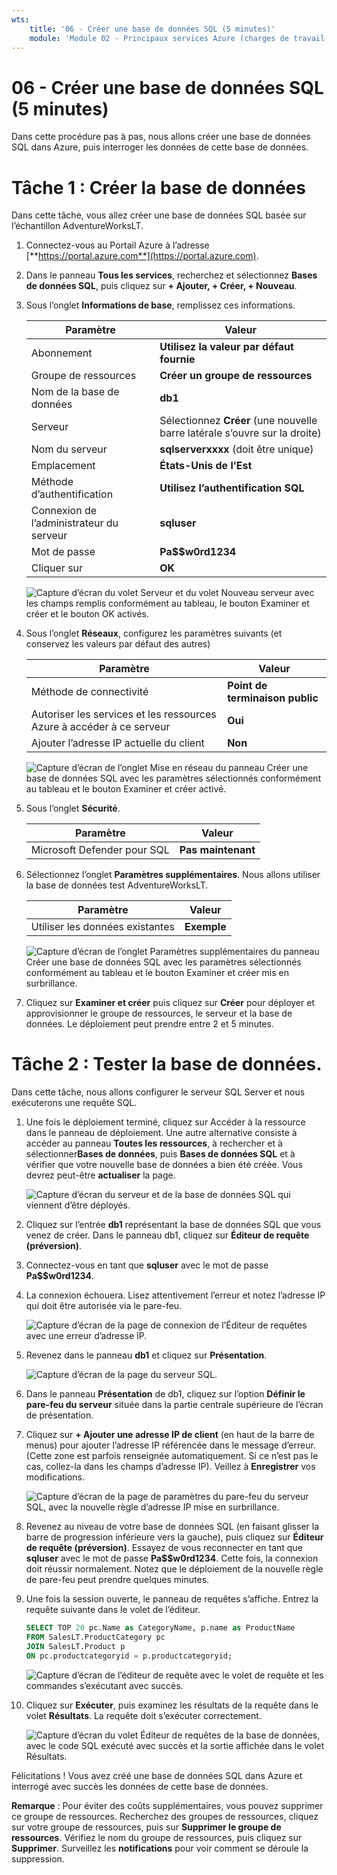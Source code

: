 ```yaml
---
wts:
    title: '06 - Créer une base de données SQL (5 minutes)'
    module: 'Module 02 - Principaux services Azure (charges de travail)'
---
```


# 06 - Créer une base de données SQL (5 minutes)

Dans cette procédure pas à pas, nous allons créer une base de données SQL dans Azure, puis interroger les données de cette base de données.

# Tâche 1 : Créer la base de données 

Dans cette tâche, vous allez créer une base de données SQL basée sur l’échantillon AdventureWorksLT. 

1. Connectez-vous au Portail Azure à l’adresse [**https://portal.azure.com**](https://portal.azure.com).

2. Dans le panneau **Tous les services**, recherchez et sélectionnez **Bases de données SQL**, puis cliquez sur **+ Ajouter, + Créer, + Nouveau**. 

3. Sous l’onglet **Informations de base**, remplissez ces informations.  

    | Paramètre | Valeur | 
    | --- | --- |
    | Abonnement | **Utilisez la valeur par défaut fournie** |
    | Groupe de ressources | **Créer un groupe de ressources** |
    | Nom de la base de données| **db1** | 
    | Serveur | Sélectionnez **Créer** (une nouvelle barre latérale s’ouvre sur la droite)|
    | Nom du serveur | **sqlserverxxxx** (doit être unique) | 
    | Emplacement | **États-Unis de l’Est** |
    | Méthode d’authentification | **Utilisez l’authentification SQL** |
    | Connexion de l’administrateur du serveur | **sqluser** |
    | Mot de passe | **Pa$$w0rd1234** |
    | Cliquer sur  | **OK** |

   ![Capture d’écran du volet Serveur et du volet Nouveau serveur avec les champs remplis conformément au tableau, le bouton Examiner et créer et le bouton OK activés.](../images/0501.png)

4. Sous l’onglet **Réseaux**, configurez les paramètres suivants (et conservez les valeurs par défaut des autres) 

    | Paramètre | Valeur | 
    | --- | --- |
    | Méthode de connectivité | **Point de terminaison public** |    
    | Autoriser les services et les ressources Azure à accéder à ce serveur | **Oui** |
    | Ajouter l’adresse IP actuelle du client | **Non** |
    
   ![Capture d’écran de l’onglet Mise en réseau du panneau Créer une base de données SQL avec les paramètres sélectionnés conformément au tableau et le bouton Examiner et créer activé.](../images/0501b.png)

5. Sous l’onglet **Sécurité**. 

    | Paramètre | Valeur | 
    | --- | --- |
    | Microsoft Defender pour SQL| **Pas maintenant** |
    
6. Sélectionnez l’onglet **Paramètres supplémentaires**. Nous allons utiliser la base de données test AdventureWorksLT.

    | Paramètre | Valeur | 
    | --- | --- |
    | Utiliser les données existantes | **Exemple** |

    ![Capture d’écran de l’onglet Paramètres supplémentaires du panneau Créer une base de données SQL avec les paramètres sélectionnés conformément au tableau et le bouton Examiner et créer mis en surbrillance.](../images/0501c.png)

7. Cliquez sur **Examiner et créer** puis cliquez sur **Créer** pour déployer et approvisionner le groupe de ressources, le serveur et la base de données. Le déploiement peut prendre entre 2 et 5 minutes.


# Tâche 2 : Tester la base de données.

Dans cette tâche, nous allons configurer le serveur SQL Server et nous exécuterons une requête SQL. 

1. Une fois le déploiement terminé, cliquez sur Accéder à la ressource dans le panneau de déploiement. Une autre alternative consiste à accéder au panneau **Toutes les ressources**, à rechercher et à sélectionner**Bases de données**, puis **Bases de données SQL** et à vérifier que votre nouvelle base de données a bien été créée. Vous devrez peut-être **actualiser** la page.

    ![Capture d’écran du serveur et de la base de données SQL qui viennent d’être déployés.](../images/0502.png)

2. Cliquez sur l’entrée **db1** représentant la base de données SQL que vous venez de créer. Dans le panneau db1, cliquez sur **Éditeur de requête (préversion)**.

3. Connectez-vous en tant que **sqluser** avec le mot de passe **Pa$$w0rd1234**.

4. La connexion échouera. Lisez attentivement l’erreur et notez l’adresse IP qui doit être autorisée via le pare-feu. 

    ![Capture d’écran de la page de connexion de l’Éditeur de requêtes avec une erreur d’adresse IP.](../images/0503.png)

5. Revenez dans le panneau **db1** et cliquez sur **Présentation**. 

    ![Capture d’écran de la page du serveur SQL.](../images/0504.png)

6. Dans le panneau **Présentation** de db1, cliquez sur l’option **Définir le pare-feu du serveur** située dans la partie centrale supérieure de l’écran de présentation.

7. Cliquez sur **+ Ajouter une adresse IP de client** (en haut de la barre de menus) pour ajouter l’adresse IP référencée dans le message d’erreur. (Cette zone est parfois renseignée automatiquement. Si ce n’est pas le cas, collez-la dans les champs d’adresse IP). Veillez à **Enregistrer** vos modifications. 

    ![Capture d’écran de la page de paramètres du pare-feu du serveur SQL, avec la nouvelle règle d’adresse IP mise en surbrillance.](../images/0506.png)

8. Revenez au niveau de votre base de données SQL (en faisant glisser la barre de progression inférieure vers la gauche), puis cliquez sur **Éditeur de requête (préversion)**. Essayez de vous reconnecter en tant que **sqluser** avec le mot de passe **Pa$$w0rd1234**. Cette fois, la connexion doit réussir normalement. Notez que le déploiement de la nouvelle règle de pare-feu peut prendre quelques minutes. 

9. Une fois la session ouverte, le panneau de requêtes s’affiche. Entrez la requête suivante dans le volet de l’éditeur. 

    ```SQL
    SELECT TOP 20 pc.Name as CategoryName, p.name as ProductName
    FROM SalesLT.ProductCategory pc
    JOIN SalesLT.Product p
    ON pc.productcategoryid = p.productcategoryid;
    ```

    ![Capture d’écran de l’éditeur de requête avec le volet de requête et les commandes s’exécutant avec succès.](../images/0507.png)

10. Cliquez sur **Exécuter**, puis examinez les résultats de la requête dans le volet **Résultats**. La requête doit s’exécuter correctement.

    ![Capture d’écran du volet Éditeur de requêtes de la base de données, avec le code SQL exécuté avec succès et la sortie affichée dans le volet Résultats.](../images/0508.png)

Félicitations ! Vous avez créé une base de données SQL dans Azure et interrogé avec succès les données de cette base de données.

**Remarque** : Pour éviter des coûts supplémentaires, vous pouvez supprimer ce groupe de ressources. Recherchez des groupes de ressources, cliquez sur votre groupe de ressources, puis sur **Supprimer le groupe de ressources**. Vérifiez le nom du groupe de ressources, puis cliquez sur **Supprimer**. Surveillez les **notifications** pour voir comment se déroule la suppression.
